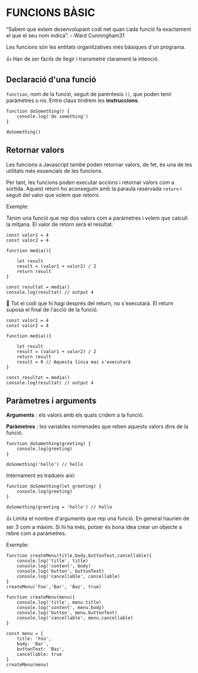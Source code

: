# FUNCIONS BÀSIC

“Sabem que estem desenvolupant codi net quan cada funció fa exactament el que el seu nom indica”. – Ward Cunningham31

Les funcions són les entitats organitzatives més bàsiques d'un programa. 

👍 Han de ser fàcils de llegir i transmetre clarament la intenció.

##  **Declaració d'una funció**

```function```, nom de la funció, seguit de parèntesis ```()```, que poden tenir paràmetres o no. Entre claus tindrem les **instruccions**.

```
function doSomething() {
    console.log('do something')
}

doSomething()
```

##  **Retornar valors**

Les funcions a Javascript també poden retornar valors, de fet, és una de les utilitats més essencials de les funcions.

Per tant, les funcions poden executar accions i retornar valors com a sortida. Aquest retorn ho aconseguim amb la paraula reservada ```return``` i seguit del valor que volem que retorni.

Exemple:

Tenim una funció que rep dos valors com a paràmetres i volem que calculi la mitjana. El valor de retorn serà el resultat.

```
const valor1 = 4
const valor2 = 4

function media(){ 

   	let result
   	result = (valor1 + valor2) / 2 
   	return result
}

const resultat = media()
console.log(resultat) // output 4
```

🚨 Tot el codi que hi hagi després del return, no s'executarà. El return suposa el final de l'acció de la funció.

```
const valor1 = 4
const valor2 = 4

function media(){ 

   	let result
   	result = (valor1 + valor2) / 2 
   	return result
    result = 0 // Aquesta línia mai s'executarà
}

const resultat = media()
console.log(resultat) // output 4
```

##  **Paràmetres i arguments**

**Arguments** : els valors amb els quals cridem a la funció.

**Paràmetres** : les variables nomenades que reben aquests valors dins de la funció.

```
function doSomething(greeting) {
    console.log(greeting)
}

doSomething('hello') // hello
```

Internament es tradueix així:

```
function doSomething(let greeting) {
    console.log(greeting)
}

doSomething(greeting = 'hello') // hello
```

👍 Limita el nombre d'arguments que rep una funció. En general haurien de ser 3 com a màxim. Si hi ha més, potser és bona idea crear un objecte a rebre com a paràmetres.

Exemple:

```
function createMenu(title,body,buttonText,cancellable){
	console.log('title', title)
	console.log('content', body)
	console.log('button', buttonText)
	console.log('cancellable', cancellable)
}
createMenu('Foo','Bar', 'Baz', true)
```

```
function createMenu(menu){ 
	console.log('title', menu.title)
	console.log('content', menu.body)
	console.log('button', menu.buttonText)
	console.log('cancellable', menu.cancellable)
}

const menu = {
	title: 'Foo',
	body: 'Bar', 
	buttonText: 'Baz',       
	cancellable: true
}
createMenu(menu)
```



